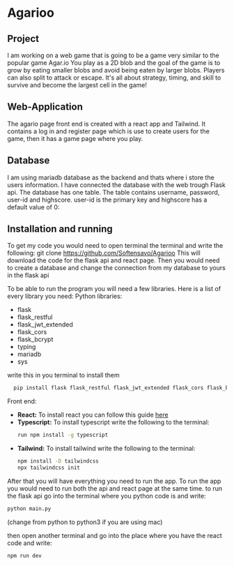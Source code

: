 # Agarioo

## Project 
I am working on a web game that is going to be a game very similar to the popular game Agar.io
You play as a 2D blob and the goal of the game is to grow by eating smaller blobs and avoid being eaten by larger blobs. Players can also split to attack or escape. It's all about strategy, timing, and skill to survive and become the largest cell in the game!

## Web-Application
The agario page front end is created with a react app and Tailwind. It contains a log in and register page which is use to create users for the game, then it has a game page where you play.  

## Database
I am using mariadb database as the backend and thats where i store the users information. I have connected the database with the web trough Flask api. The database has one table. The table contains username, password, user-id and highscore. user-id is the primary key and highscore has a default value of 0:

## Installation and running

To get my code you would need to open terminal the terminal and write the following: 
git clone https://github.com/Softensavo/Agarioo
This will download the code for the flask api and react page. Then you would need to create a database and change the connection from my database to yours in the flask api

To be able to run the program you will need a few libraries. Here is a list of every library you need:
Python libraries:
- flask
- flask_restful
- flask_jwt_extended
- flask_cors
- flask_bcrypt
- typing
- mariadb
- sys

write this in you terminal to install them
```bash
  pip install flask flask_restful flask_jwt_extended flask_cors flask_bcrypt typing mariadb sys
```
Front end:
- **React:**
  To install react you can follow this guide [here](https://react.dev/learn/installation)
- **Typescript:**
  To install typescript write the following to the terminal:
  ```bash
  run npm install -g typescript
  ```
- **Tailwind:**
  To install tailwind write the following to the terminal:
  ```bash
  npm install -D tailwindcss
  npx tailwindcss init
  ```

After that you will have everything you need to run the app.
To run the app you would need to run both the api and react page at the same time. 
to run the flask api go into the terminal where you python code is and write:
```bash
python main.py
```
(change from python to python3 if you are using mac)

then open another terminal and go into the place where you have the react code and write:
```bash
npm run dev
```

